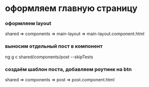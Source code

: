 # оформляем главную страницу

### оформляем layout

shared => components => main-layout => main-layout.component.html

### выносим отдельный пост в компонент

ng g c shared/components/post --skipTests

### создаём шаблон поста, добавляем роутинк на btn

shared => components => post => post.component.html
